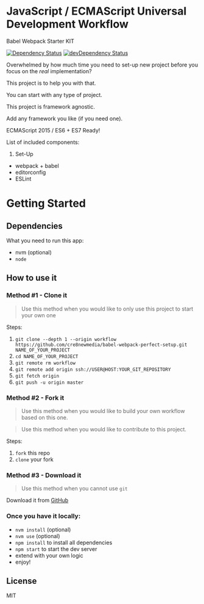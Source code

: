 # JavaScript / ECMAScript Universal Development Workflow

Babel Webpack Starter KIT

[![Dependency Status](https://david-dm.org/bogwro/workflow-babel-webpack.svg)](https://david-dm.org/bogwro/workflow-babel-webpack)
[![devDependency Status](https://david-dm.org/bogwro/workflow-babel-webpack/dev-status.svg)](https://david-dm.org/bogwro/workflow-babel-webpack#info=devDependencies)

Overwhelmed by how much time you need to set-up new project before you focus on the _real_ implementation?

This project is to help you with that.

You can start with any type of project.

This project is framework agnostic.

Add any framework you like (if you need one).

ECMAScript 2015 / ES6 + ES7 Ready!


List of included components:
1. Set-Up
  * webpack + babel
  * editorconfig
  * ESLint
# Getting Started

## Dependencies

What you need to run this app:
* nvm (optional)
* `node`

## How to use it

### Method #1 - Clone it

> Use this method when you would like to only use this project to start your own one

Steps:
1. `git clone --depth 1 --origin workflow https://github.com/cre8newmedia/babel-webpack-perfect-setup.git NAME_OF_YOUR_PROJECT`
2. `cd NAME_OF_YOUR_PROJECT`
3. `git remote rm workflow`
4. `git remote add origin ssh://USER@HOST:YOUR_GIT_REPOSITORY`
5. `git fetch origin`
6. `git push -u origin master`

### Method #2 - Fork it

> Use this method when you would like to build your own workflow based on this one.

> Use this method when you would like to contribute to this project.

Steps:
1. `fork` this repo
2. `clone` your fork


### Method #3 - Download it

> Use this method when you cannot use `git`

Download it from [GitHub](https://github.com/bogwro/workflow-babel-webpack/releases)

### Once you have it locally:
* `nvm install` (optional)
* `nvm use` (optional)
* `npm install` to install all dependencies
* `npm start` to start the dev server
* extend with your own logic
* enjoy!


## License

MIT
